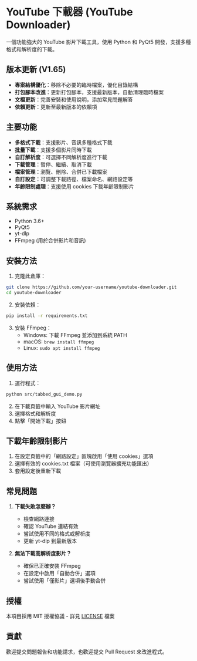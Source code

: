 # YouTube 下載器 (YouTube Downloader)

一個功能強大的 YouTube 影片下載工具，使用 Python 和 PyQt5 開發，支援多種格式和解析度的下載。

## 版本更新 (V1.65)

- **專案結構優化**：移除不必要的臨時檔案，優化目錄結構
- **打包腳本改進**：更新打包腳本，支援最新版本，自動清理臨時檔案
- **文檔更新**：完善安裝和使用說明，添加常見問題解答
- **依賴更新**：更新至最新版本的依賴項

## 主要功能

- **多格式下載**：支援影片、音訊多種格式下載
- **批量下載**：支援多個影片同時下載
- **自訂解析度**：可選擇不同解析度進行下載
- **下載管理**：暫停、繼續、取消下載
- **檔案管理**：瀏覽、刪除、合併已下載檔案
- **自訂設定**：可調整下載路徑、檔案命名、網路設定等
- **年齡限制處理**：支援使用 cookies 下載年齡限制影片

## 系統需求

- Python 3.6+
- PyQt5
- yt-dlp
- FFmpeg (用於合併影片和音訊)

## 安裝方法

1. 克隆此倉庫：
```bash
git clone https://github.com/your-username/youtube-downloader.git
cd youtube-downloader
```

2. 安裝依賴：
```bash
pip install -r requirements.txt
```

3. 安裝 FFmpeg：
   - Windows: 下載 FFmpeg 並添加到系統 PATH
   - macOS: `brew install ffmpeg`
   - Linux: `sudo apt install ffmpeg`

## 使用方法

1. 運行程式：
```bash
python src/tabbed_gui_demo.py
```

2. 在下載頁籤中輸入 YouTube 影片網址
3. 選擇格式和解析度
4. 點擊「開始下載」按鈕

## 下載年齡限制影片

1. 在設定頁籤中的「網路設定」區塊啟用「使用 cookies」選項
2. 選擇有效的 cookies.txt 檔案（可使用瀏覽器擴充功能匯出）
3. 套用設定後重新下載

## 常見問題

1. **下載失敗怎麼辦？**
   - 檢查網路連接
   - 確認 YouTube 連結有效
   - 嘗試使用不同的格式或解析度
   - 更新 yt-dlp 到最新版本

2. **無法下載高解析度影片？**
   - 確保已正確安裝 FFmpeg
   - 在設定中啟用「自動合併」選項
   - 嘗試使用「僅影片」選項後手動合併

## 授權

本項目採用 MIT 授權協議 - 詳見 [LICENSE](LICENSE) 檔案

## 貢獻

歡迎提交問題報告和功能請求，也歡迎提交 Pull Request 來改進程式。 